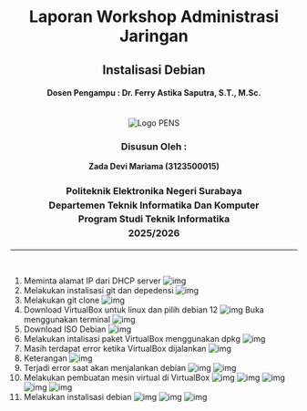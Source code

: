 <div align="center">
  <h1 style="text-align: center;font-weight: bold">Laporan Workshop Administrasi Jaringan<br></h1>
  <h2 style="text-align: center;">Instalisasi Debian <br></h2>
  <h4 style="text-align: center;">Dosen Pengampu : Dr. Ferry Astika Saputra, S.T., M.Sc.</h4>
</div>
<br />
<div align="center">
  <img src="https://i.ibb.co/DC3QHnM/logo-pens.png" alt="Logo PENS">
  <h3 style="text-align: center;">Disusun Oleh :</h3>
  <p style="text-align: center;">
  <strong>Zada Devi Mariama (3123500015)</strong>
  </p>

<h3 style="text-align: center;line-height: 1.5">Politeknik Elektronika Negeri Surabaya<br>Departemen Teknik Informatika Dan Komputer<br>Program Studi Teknik Informatika<br>2025/2026</h3>
  <hr>
</div>
<br>

1. Meminta alamat IP dari DHCP server
    ![img](../assets/week-2/1.jpeg)
2. Melakukan instalisasi git dan depedensi
    ![img](../assets/week-2/2.jpeg)
3. Melakukan git clone
    ![img](../assets/week-2/3.jpeg)
4. Download VirtualBox untuk linux dan pilih debian 12
    ![img](../assets/week-2/4.jpeg)
    Buka menggunakan terminal
    ![img](../assets/week-2/vb.jpeg)
5. Download ISO Debian
    ![img](../assets/week-2/5.jpeg)
6. Melakukan intalisasi paket VirtualBox menggunakan dpkg
    ![img](../assets/week-2/6.jpeg)
7. Masih terdapat error ketika VirtualBox dijalankan
    ![img](../assets/week-2/7.png)
8. Keterangan
    ![img](../assets/week-2/8.jpeg)
9. Terjadi error saat akan menjalankan debian
    ![img](../assets/week-2/error.png)
    ![img](../assets/week-2/9.jpeg)
10. Melakukan pembuatan mesin virtual di VirtualBox
    ![img](../assets/week-2/db1.png)
    ![img](../assets/week-2/db2.png)
    ![img](../assets/week-2/db3.png)
    ![img](../assets/week-2/db4.png)
    ![img](../assets/week-2/db5.png)
11. Melakukan instalisasi debian
    ![img](../assets/week-2/11.jpeg)
    ![img](../assets/week-2/12.jpeg)
    ![img](../assets/week-2/13.jpeg)